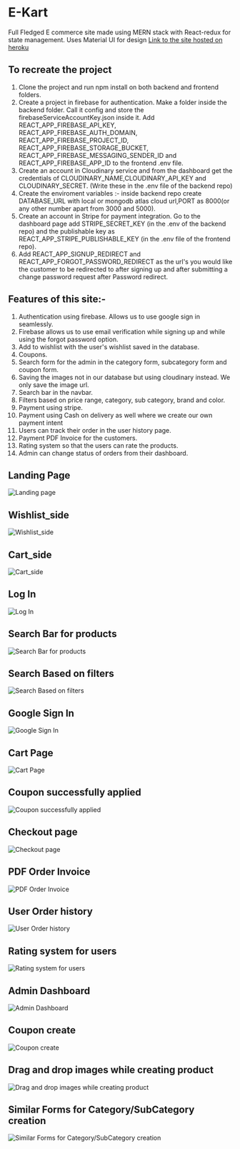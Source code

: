 # E-Kart
Full Fledged E commerce site made using MERN stack with React-redux for state management. Uses Material UI for design
[Link to the site hosted on heroku](https://arpan-ecommerce-client.herokuapp.com/)

## To recreate the project
1) Clone the project and run npm install on both backend and frontend folders.
2) Create a project in firebase for authentication. Make a folder inside the backend folder. Call it config and store the firebaseServiceAccountKey.json inside it. Add REACT_APP_FIREBASE_API_KEY, REACT_APP_FIREBASE_AUTH_DOMAIN, REACT_APP_FIREBASE_PROJECT_ID, REACT_APP_FIREBASE_STORAGE_BUCKET, REACT_APP_FIREBASE_MESSAGING_SENDER_ID and REACT_APP_FIREBASE_APP_ID to the frontend .env file.
3) Create an account in Cloudinary service and from the dashboard get the credentials of CLOUDINARY_NAME,CLOUDINARY_API_KEY and CLOUDINARY_SECRET. (Write these in the .env file of the backend repo)
4) Create the enviroment variables :- inside backend repo create DATABASE_URL with local or mongodb atlas cloud url,PORT as 8000(or any other number apart from 3000 and 5000).
5) Create an account in Stripe for payment integration. Go to the dashboard page add STRIPE_SECRET_KEY (in the .env of the backend repo) and the publishable key as REACT_APP_STRIPE_PUBLISHABLE_KEY (in the .env file of the frontend repo).
6) Add REACT_APP_SIGNUP_REDIRECT and REACT_APP_FORGOT_PASSWORD_REDIRECT as the url's you would like the customer to be redirected to after signing up and after submitting a change password request after Password redirect.

## Features of this site:- 
1) Authentication using firebase. Allows us to use google sign in seamlessly.
2) Firebase allows us to use email verification while signing up and while using the forgot password option.
3) Add to wishlist with the user's wishlist saved in the database.
4) Coupons.
5) Search form for the admin in the category form, subcategory form and coupon form.
6) Saving the images not in our database but using cloudinary instead. We only save the image url.
7) Search bar in the navbar.
8) Filters based on price range, category, sub category, brand and color.
9) Payment using stripe.
10) Payment using Cash on delivery as well where we create our own payment intent
11) Users can track their order in the user history page.
12) Payment PDF Invoice for the customers.
13) Rating system so that the users can rate the products.
14) Admin can change status of orders from their dashboard.

## Landing Page
![Landing page](screenshots/home_screen.PNG)

## Wishlist_side
![Wishlist_side](screenshots/wishlist_side1.PNG)

## Cart_side
![Cart_side](screenshots/cart_side.PNG)

## Log In
![Log In](screenshots/sign_in_form_1.PNG)

## Search Bar for products
![Search Bar for products](screenshots/search_filter1.PNG)

## Search Based on filters
![Search Based on filters](screenshots/search_filter_menu.PNG)

## Google Sign In
![Google Sign In](screenshots/google_sign_in.PNG)

## Cart Page
![Cart Page](screenshots/cart_screen_1.PNG)

## Coupon successfully applied
![Coupon successfully applied](screenshots/coupon_applied1.PNG)

## Checkout page
![Checkout page](screenshots/checkout_1.PNG)

## PDF Order Invoice
![PDF Order Invoice](screenshots/order_invoice_pdf_screenshot.PNG)

## User Order history
![User Order history](screenshots/user_history.PNG)

## Rating system for users
![Rating system for users](screenshots/rating_1.PNG)

## Admin Dashboard
![Admin Dashboard](screenshots/admin_dashboard.PNG)

## Coupon create
![Coupon create](screenshots/coupon_create.PNG)

## Drag and drop images while creating product
![Drag and drop images while creating product](screenshots/drag_and_drop_images.PNG)

## Similar Forms for Category/SubCategory creation
![Similar Forms for Category/SubCategory creation](screenshots/similar_forms_category.PNG)
